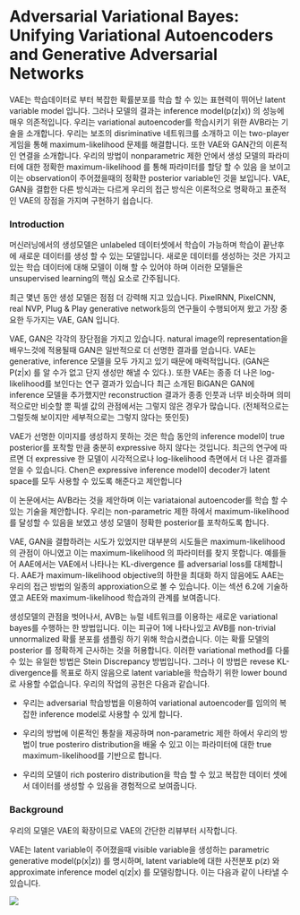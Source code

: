# Adversarial Variational Bayes: Unifying Variational Autoencoders and Generative Adversarial Networks

VAE는 학습데이터로 부터 복잡한 확률분포를 학습 할 수 있는 표현력이 뛰어난 latent variable model 입니다. 그러나 모델의 결과는 inference model(p(z|x)) 의 성능에 매우 의존적입니다. 우리는 variational autoencoder를 학습시키기 위한 AVB라는 기술을 소개합니다. 우리는 보조의 disriminative 네트워크를 소개하고 이는 two-player 게임을 통해 maximum-likelihood 문제를 해결합니다. 또한 VAE와 GAN간의 이론적인 연결을 소개합니다. 우리의 방법이 nonparametric 제한 안에서 생성 모델의 파라미터에 대한 정확한 maximum-likelihood 를 통해 파라미터를 할당 할 수 있음 을 보이고 이는 observation이 주어졌을때의 정확한 posterior variable인 것을 보입니다. VAE, GAN을 결합한 다른 방식과는 다르게 우리의 접근 방식은 이론적으로 명확하고 표준적인 VAE의 장점을 가지며 구현하기 쉽습니다.
 
### Introduction

머신러닝에서의 생성모델은 unlabeled 데이터셋에서 학습이 가능하며 학습이 끝난후에 새로운 데이터를 생성 할 수 있는 모델입니다. 새로운 데이터를 생성하는 것은 가지고 있는 학습 데이터에 대해 모델이 이해 할 수 있어야 하며 이러한 모델들은 unsupervised learning의 핵심 요소로 간주됩니다.

최근 몇년 동안 생성 모델은 점점 더 강력해 지고 있습니다. PixelRNN, PixelCNN, real NVP, Plug & Play generative network등의 연구들이 수행되어져 왔고 가장 중요한 두가지는 VAE, GAN 입니다.

VAE, GAN은 각각의 장단점을 가지고 있습니다. natural image의 representation을 배우느것에 적용될때 GAN은 일반적으로 더 선명한 결과를 얻습니다. VAE는 generative, inference 모델을 모두 가지고 있기 때문에 매력적입니다. (GAN은 P(z|x) 를 알 수가 없고 단지 생성만 해낼 수 있다.). 또한 VAE는 종종 더 나은 log-likelihood를 보인다는 연구 결과가 있습니다 최근 소개된 BiGAN은 GAN에 inference 모델을 추가했지만 reconstruction 결과가 종종 인풋과 너무 비슷하며 의미적으로만 비슷할 뿐 픽셀 값의 관점에서는 그렇지 않은 경우가 많습니다. (전체적으로는 그럴듯해 보이지만 세부적으로는 그렇지 않다는 뜻인듯)

VAE가 선명한 이미지를 생성하지 못하는 것은 학습 동안의 inference model이 true posterior를 포착할 만큼 충분히 expressive 하지 않다는 것입니다. 최근의 연구에 따르면 더 expressive 한 모델이 시각적으로나 log-likelihood 측면에서 더 나은 결과를 얻을 수 있습니다. Chen은 expressive inference model이 decoder가 latent space를 모두 사용할 수 있도록 해준다고 제안합니다

이 논문에서는 AVB라는 것을 제안하며 이는 variataional autoencoder를 학습 할 수 있는 기술을 제안합니다. 우리는 non-parametric 제한 하에서 maximum-likelihood를 달성할 수 있음을 보였고 생성 모델이 정확한 posterior를 포착하도록 합니다.

VAE, GAN을 결합하려는 시도가 있었지만 대부분의 시도들은 maximum-likelihood의 관점이 아니였고 이는 maximum-likelihood 의 파라미터를 찾지 못합니다. 예를들어 AAE에서는 VAE에서 나타나는 KL-divergence 를 adversarial loss를 대체합니다. AAE가 maximum-likelihood objective의 하한을 최대화 하지 않음에도 AAE는 우리의 접근 방법의 일종의 approxiation으로 볼 수 있습니다. 이는 섹션 6.2에 기술하였고 AEE와 maximum-likelihood 학습과의 관계를 보여줍니다.

생성모델의 관점을 벗어나서, AVB는 뉴럴 네트워크를 이용하는 새로운 variational bayes를 수행하는 한 방법입니다. 이는 피규어 1에 나타나있고 AVB를 non-trivial unnormalized 확률 분포를 샘플링 하기 위해 학습시켰습니다. 이는 확률 모델의 posterior 를 정확하게 근사하는 것을 허용합니다. 이러한 variational method를 다룰 수 있는 유일한 방법은 Stein Discrepancy 방법입니다. 그러나 이 방법은 revese KL-divergence를 목표로 하지 않음으로 latent variable을 학습하기 위한 lower bound로 사용할 수없습니다. 우리의 작업의 공헌은 다음과 같습니다.

- 우리는 adversarial 학습방법을 이용하여 variational autoencoder를 임의의 복잡한 inference model로 사용할 수 있게 합니다.

- 우리의 방법에 이론적인 통찰을 제공하며 non-parametric 제한 하에서 우리의 방법이 true posteriro distribution을 배울 수 있고 이는 파라미터에 대한 true maximum-likelihood를 기반으로 합니다.

- 우리의 모델이 rich posteriro distribution을 학습 할 수 있고 복잡한 데이터 셋에서 데이터를 생성할 수 있음을 경험적으로 보여줍니다.

### Background

우리의 모델은 VAE의 확장이므로 VAE의 간단한 리뷰부터 시작합니다.

VAE는 latent variable이 주어졌을때 visible variable을 생성하는 parametric generative model(p(x|z)) 를 명시하며, latent variable에 대한 사전분포 p(z) 와 approximate inference model q(z|x) 를 모델링합니다. 이는 다음과 같이 나타낼 수 있습니다.


<img src="https://latex.codecogs.com/gif.latex?logp_%5CTheta%20%28x%29%20%5Cgeq%20-KL%28q_%5CPhi%20%28z%7Cx%29%29%20&plus;%20E_%7Bq_%5CPhi%20%28z%7Cx%29%7D%5Blogp_%5CTheta%28x%7Cz%29%5D" />